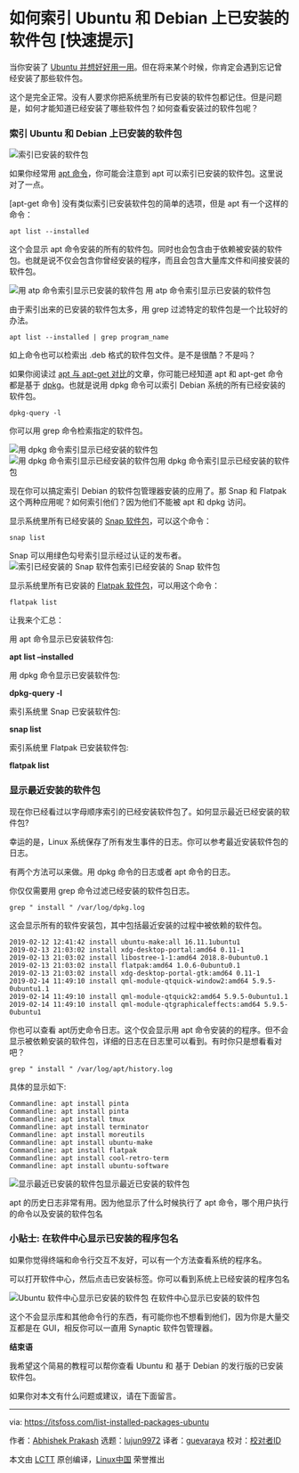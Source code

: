 [#]: collector: (lujun9972)
[#]: translator: (guevaraya)
[#]: reviewer: ( )
[#]: publisher: ( )
[#]: url: ( )
[#]: subject: (How to List Installed Packages on Ubuntu and Debian [Quick Tip])
[#]: via: (https://itsfoss.com/list-installed-packages-ubuntu)
[#]: author: (Abhishek Prakash https://itsfoss.com/author/abhishek/)

如何索引 Ubuntu 和 Debian 上已安装的软件包 [快速提示]
======

当你安装了 [Ubuntu 并想好好用一用][1]。但在将来某个时候，你肯定会遇到忘记曾经安装了那些软件包。

这个是完全正常。没有人要求你把系统里所有已安装的软件包都记住。但是问题是，如何才能知道已经安装了哪些软件包？如何查看安装过的软件包呢？

### 索引 Ubuntu 和 Debian 上已安装的软件包

![索引已安装的软件包][2]

如果你经常用 [apt 命令][3]，你可能会注意到 apt 可以索引已安装的软件包。这里说对了一点。


[apt-get 命令] 没有类似索引已安装软件包的简单的选项，但是 apt 有一个这样的命令：
```
apt list --installed
```
这个会显示 apt 命令安装的所有的软件包。同时也会包含由于依赖被安装的软件包。也就是说不仅会包含你曾经安装的程序，而且会包含大量库文件和间接安装的软件包。

![用 atp 命令索引显示已安装的软件包][5] 用 atp 命令索引显示已安装的软件包

由于索引出来的已安装的软件包太多，用 grep 过滤特定的软件包是一个比较好的办法。
```
apt list --installed | grep program_name
```

如上命令也可以检索出 .deb 格式的软件包文件。是不是很酷？不是吗？

如果你阅读过 [apt 与 apt-get 对比][7]的文章，你可能已经知道 apt 和 apt-get 命令都是基于 [dpkg][8]。也就是说用 dpkg 命令可以索引 Debian 系统的所有已经安装的软件包。

```
dpkg-query -l
```
你可以用 grep 命令检索指定的软件包。

![用 dpkg 命令索引显示已经安装的软件包][9]![用 dpkg 命令索引显示已经安装的软件包][9]用 dpkg 命令索引显示已经安装的软件包


现在你可以搞定索引 Debian 的软件包管理器安装的应用了。那 Snap 和 Flatpak 这个两种应用呢？如何索引他们？因为他们不能被 apt 和 dpkg 访问。 

显示系统里所有已经安装的 [Snap 软件包][10]，可以这个命令：

```
snap list
```
Snap 可以用绿色勾号索引显示经过认证的发布者。
![索引已经安装的 Snap 软件包][11]索引已经安装的 Snap 软件包

显示系统里所有已安装的 [Flatpak 软件包][12]，可以用这个命令：

```
flatpak list
```

让我来个汇总：


用 apt 命令显示已安装软件包:

**apt** **list –installed**

用 dpkg 命令显示已安装软件包:

**dpkg-query -l**

索引系统里 Snap 已安装软件包:

**snap list**

索引系统里 Flatpak 已安装软件包:

**flatpak list**

### 显示最近安装的软件包

现在你已经看过以字母顺序索引的已经安装软件包了。如何显示最近已经安装的软件包?

幸运的是，Linux 系统保存了所有发生事件的日志。你可以参考最近安装软件包的日志。

有两个方法可以来做。用 dpkg 命令的日志或者 apt 命令的日志。

你仅仅需要用 grep 命令过滤已经安装的软件包日志。

```
grep " install " /var/log/dpkg.log
```

这会显示所有的软件安装包，其中包括最近安装的过程中被依赖的软件包。

```
2019-02-12 12:41:42 install ubuntu-make:all 16.11.1ubuntu1
2019-02-13 21:03:02 install xdg-desktop-portal:amd64 0.11-1
2019-02-13 21:03:02 install libostree-1-1:amd64 2018.8-0ubuntu0.1
2019-02-13 21:03:02 install flatpak:amd64 1.0.6-0ubuntu0.1
2019-02-13 21:03:02 install xdg-desktop-portal-gtk:amd64 0.11-1
2019-02-14 11:49:10 install qml-module-qtquick-window2:amd64 5.9.5-0ubuntu1.1
2019-02-14 11:49:10 install qml-module-qtquick2:amd64 5.9.5-0ubuntu1.1
2019-02-14 11:49:10 install qml-module-qtgraphicaleffects:amd64 5.9.5-0ubuntu1
```

你也可以查看 apt历史命令日志。这个仅会显示用 apt 命令安装的的程序。但不会显示被依赖安装的软件包，详细的日志在日志里可以看到。有时你只是想看看对吧？

```
grep " install " /var/log/apt/history.log
```

具体的显示如下:

```
Commandline: apt install pinta
Commandline: apt install pinta
Commandline: apt install tmux
Commandline: apt install terminator
Commandline: apt install moreutils
Commandline: apt install ubuntu-make
Commandline: apt install flatpak
Commandline: apt install cool-retro-term
Commandline: apt install ubuntu-software
```

![显示最近已安装的软件包][13]显示最近已安装的软件包

apt 的历史日志非常有用。因为他显示了什么时候执行了 apt 命令，哪个用户执行的命令以及安装的软件包名

### 小贴士: 在软件中心显示已安装的程序包名

如果你觉得终端和命令行交互不友好，可以有一个方法查看系统的程序名。

可以打开软件中心，然后点击已安装标签。你可以看到系统上已经安装的程序包名

![Ubuntu 软件中心显示已安装的软件包][14] 在软件中心显示已安装的软件包

这个不会显示库和其他命令行的东西，有可能你也不想看到他们，因为你是大量交互都是在 GUI，相反你可以一直用 Synaptic 软件包管理器。

**结束语**

我希望这个简易的教程可以帮你查看 Ubuntu 和 基于 Debian 的发行版的已安装软件包。

如果你对本文有什么问题或建议，请在下面留言。



--------------------------------------------------------------------------------

via: https://itsfoss.com/list-installed-packages-ubuntu

作者：[Abhishek Prakash][a]
选题：[lujun9972][b]
译者：[guevaraya](https://github.com/guevaraya)
校对：[校对者ID](https://github.com/校对者ID)

本文由 [LCTT](https://github.com/LCTT/TranslateProject) 原创编译，[Linux中国](https://linux.cn/) 荣誉推出

[a]: https://itsfoss.com/author/abhishek/
[b]: https://github.com/lujun9972
[1]: https://itsfoss.com/getting-started-with-ubuntu/
[2]: https://i1.wp.com/itsfoss.com/wp-content/uploads/2019/02/list-installed-packages.png?resize=800%2C450&ssl=1
[3]: https://itsfoss.com/apt-command-guide/
[4]: https://itsfoss.com/apt-get-linux-guide/
[5]: https://i2.wp.com/itsfoss.com/wp-content/uploads/2019/02/list-installed-packages-in-ubuntu-with-apt.png?resize=800%2C407&ssl=1
[6]: https://itsfoss.com/install-deb-files-ubuntu/
[7]: https://itsfoss.com/apt-vs-apt-get-difference/
[8]: https://wiki.debian.org/dpkg
[9]: https://i2.wp.com/itsfoss.com/wp-content/uploads/2019/02/list-installed-packages-with-dpkg.png?ssl=1
[10]: https://itsfoss.com/use-snap-packages-ubuntu-16-04/
[11]: https://i2.wp.com/itsfoss.com/wp-content/uploads/2019/02/list-installed-snap-packages.png?ssl=1
[12]: https://itsfoss.com/flatpak-guide/
[13]: https://i0.wp.com/itsfoss.com/wp-content/uploads/2019/02/apt-list-recently-installed-packages.png?resize=800%2C187&ssl=1
[14]: https://i1.wp.com/itsfoss.com/wp-content/uploads/2019/02/installed-software-ubuntu.png?ssl=1
[15]: https://i1.wp.com/itsfoss.com/wp-content/uploads/2019/02/list-installed-packages.png?fit=800%2C450&ssl=1
